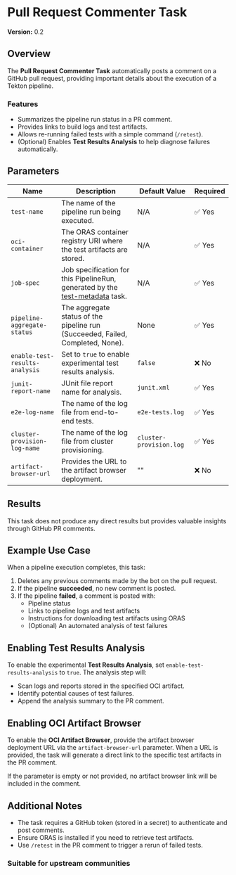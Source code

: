 # Pull Request Commenter Task

**Version:** 0.2

## Overview

The **Pull Request Commenter Task** automatically posts a comment on a GitHub pull request, providing important details about the execution of a Tekton pipeline.

### Features

- Summarizes the pipeline run status in a PR comment.
- Provides links to build logs and test artifacts.
- Allows re-running failed tests with a simple command (`/retest`).
- (Optional) Enables **Test Results Analysis** to help diagnose failures automatically.

## Parameters

| Name | Description | Default Value | Required |
|------|------------|--------------|----------|
| `test-name` | The name of the pipeline run being executed. | N/A | ✅ Yes |
| `oci-container` | The ORAS container registry URI where the test artifacts are stored. | N/A | ✅ Yes |
| `job-spec` | Job specification for this PipelineRun, generated by the [test-metadata](../../test-metadata/0.2/test-metadata.yaml) task. | N/A | ✅ Yes |
| `pipeline-aggregate-status` | The aggregate status of the pipeline run (Succeeded, Failed, Completed, None). | None | ✅ Yes |
| `enable-test-results-analysis` | Set to `true` to enable experimental test results analysis. | `false` | ❌ No |
| `junit-report-name` | JUnit file report name for analysis. | `junit.xml` | ✅ Yes |
| `e2e-log-name` | The name of the log file from end-to-end tests. | `e2e-tests.log` | ✅ Yes |
| `cluster-provision-log-name` | The name of the log file from cluster provisioning. | `cluster-provision.log` | ✅ Yes |
| `artifact-browser-url` | Provides the URL to the artifact browser deployment. | "" | ❌ No |

## Results

This task does not produce any direct results but provides valuable insights through GitHub PR comments.

## Example Use Case

When a pipeline execution completes, this task:

1. Deletes any previous comments made by the bot on the pull request.
2. If the pipeline **succeeded**, no new comment is posted.
3. If the pipeline **failed**, a comment is posted with:
   - Pipeline status
   - Links to pipeline logs and test artifacts
   - Instructions for downloading test artifacts using ORAS
   - (Optional) An automated analysis of test failures

## Enabling Test Results Analysis

To enable the experimental **Test Results Analysis**, set `enable-test-results-analysis` to `true`. The analysis step will:

- Scan logs and reports stored in the specified OCI artifact.
- Identify potential causes of test failures.
- Append the analysis summary to the PR comment.

## Enabling OCI Artifact Browser

To enable the **OCI Artifact Browser**, provide the artifact browser deployment URL via the `artifact-browser-url` parameter. When a URL is provided, the task will generate a direct link to the specific test artifacts in the PR comment.

If the parameter is empty or not provided, no artifact browser link will be included in the comment.

## Additional Notes

- The task requires a GitHub token (stored in a secret) to authenticate and post comments.
- Ensure ORAS is installed if you need to retrieve test artifacts.
- Use `/retest` in the PR comment to trigger a rerun of failed tests.

### Suitable for upstream communities